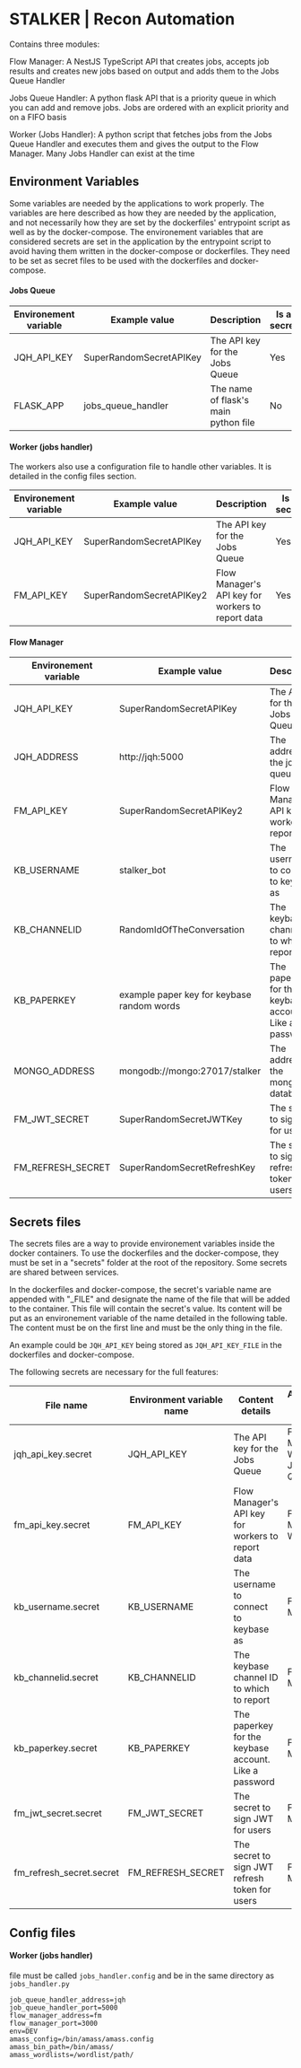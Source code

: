 # STALKER | Recon Automation

Contains three modules:

Flow Manager: A NestJS TypeScript API that creates jobs, accepts job results and creates new jobs based on output and adds them to the Jobs Queue Handler

Jobs Queue Handler: A python flask API that is a priority queue in which you can add and remove jobs. Jobs are ordered with an explicit priority and on a FIFO basis

Worker (Jobs Handler): A python script that fetches jobs from the Jobs Queue Handler and executes them and gives the output to the Flow Manager. Many Jobs Handler can exist at the time

## Environment Variables

Some variables are needed by the applications to work properly. The variables are here described as how they are needed by the application, and not necessarily how they are set by the dockerfiles' entrypoint script as well as by the docker-compose. The environement variables that are considered secrets are set in the application by the entrypoint script to avoid having them written in the docker-compose or dockerfiles. They need to be set as secret files to be used with the dockerfiles and docker-compose.

#### Jobs Queue

| Environement variable | Example value           | Description                          | Is a secret |
| --------------------- | ----------------------- | ------------------------------------ | ----------- |
| JQH_API_KEY           | SuperRandomSecretAPIKey | The API key for the Jobs Queue       | Yes         |
| FLASK_APP             | jobs_queue_handler      | The name of flask's main python file | No          |

#### Worker (jobs handler)

The workers also use a configuration file to handle other variables. It is detailed in the config files section.

| Environement variable | Example value            | Description                                       | Is a secret |
| --------------------- | ------------------------ | ------------------------------------------------- | ----------- |
| JQH_API_KEY           | SuperRandomSecretAPIKey  | The API key for the Jobs Queue                    | Yes         |
| FM_API_KEY            | SuperRandomSecretAPIKey2 | Flow Manager's API key for workers to report data | Yes         |

#### Flow Manager

| Environement variable | Example value                              | Description                                           | Is a secret |
| --------------------- | ------------------------------------------ | ----------------------------------------------------- | ----------- |
| JQH_API_KEY           | SuperRandomSecretAPIKey                    | The API key for the Jobs Queue                        | Yes         |
| JQH_ADDRESS           | http://jqh:5000                            | The address of the job queue                          | No          |
| FM_API_KEY            | SuperRandomSecretAPIKey2                   | Flow Manager's API key for workers to report data     | Yes         |
| KB_USERNAME           | stalker_bot                                | The username to connect to keybase as                 | Yes         |
| KB_CHANNELID          | RandomIdOfTheConversation                  | The keybase channel ID to which to report             | Yes         |
| KB_PAPERKEY           | example paper key for keybase random words | The paperkey for the keybase account. Like a password | Yes         |
| MONGO_ADDRESS         | mongodb://mongo:27017/stalker              | The address of the mongodb database                   | No          |
| FM_JWT_SECRET         | SuperRandomSecretJWTKey                    | The secret to sign JWT for users                      | Yes         |
| FM_REFRESH_SECRET     | SuperRandomSecretRefreshKey                | The secret to sign JWT refresh token for users        | Yes         |

## Secrets files

The secrets files are a way to provide environement variables inside the docker containers. To use the dockerfiles and the docker-compose, they must be set in a "secrets" folder at the root of the repository. Some secrets are shared between services.

In the dockerfiles and docker-compose, the secret's variable name are appended with "\_FILE" and designate the name of the file that will be added to the container. This file will contain the secret's value. Its content will be put as an environement variable of the name detailed in the following table. The content must be on the first line and must be the only thing in the file.

An example could be `JQH_API_KEY` being stored as `JQH_API_KEY_FILE` in the dockerfiles and docker-compose.

The following secrets are necessary for the full features:

| File name                | Environment variable name | Content details                                       | Application using the variable    |
| ------------------------ | ------------------------- | ----------------------------------------------------- | --------------------------------- |
| jqh_api_key.secret       | JQH_API_KEY               | The API key for the Jobs Queue                        | Flow Manager, Workers, Jobs Queue |
| fm_api_key.secret        | FM_API_KEY                | Flow Manager's API key for workers to report data     | Flow Manager, Workers             |
| kb_username.secret       | KB_USERNAME               | The username to connect to keybase as                 | Flow Manager                      |
| kb_channelid.secret      | KB_CHANNELID              | The keybase channel ID to which to report             | Flow Manager                      |
| kb_paperkey.secret       | KB_PAPERKEY               | The paperkey for the keybase account. Like a password | Flow Manager                      |
| fm_jwt_secret.secret     | FM_JWT_SECRET             | The secret to sign JWT for users                      | Flow Manager                      |
| fm_refresh_secret.secret | FM_REFRESH_SECRET         | The secret to sign JWT refresh token for users        | Flow Manager                      |

## Config files

#### Worker (jobs handler)

file must be called `jobs_handler.config` and be in the same directory as `jobs_handler.py`

```
job_queue_handler_address=jqh
job_queue_handler_port=5000
flow_manager_address=fm
flow_manager_port=3000
env=DEV
amass_config=/bin/amass/amass.config
amass_bin_path=/bin/amass/
amass_wordlists=/wordlist/path/
```
